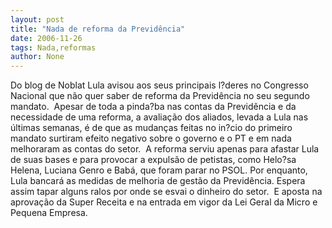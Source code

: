 ```yaml
---
layout: post
title: "Nada de reforma da Previdência"
date: 2006-11-26
tags: Nada,reformas
author: None
---
```

Do blog de Noblat
Lula avisou aos seus principais l?deres no Congresso Nacional que não quer saber de reforma da Previdência no seu segundo mandato. &nbsp;Apesar de toda a pinda?ba nas contas da Previdência e da necessidade de uma reforma, a avaliação dos aliados, levada a Lula nas últimas semanas, é de que as mudanças feitas no in?cio do primeiro mandato surtiram efeito negativo sobre o governo e o PT e em nada melhoraram as contas do setor. &nbsp;A reforma serviu apenas para afastar Lula de suas bases e para provocar a expulsão de petistas, como Helo?sa Helena, Luciana Genro e Babá, que foram parar no PSOL.&nbsp;Por enquanto, Lula bancará as medidas de melhoria de gestão da Previdência. Espera assim tapar alguns ralos por onde se esvai o dinheiro do setor. &nbsp;E aposta na aprovação da Super Receita e na entrada em vigor da Lei Geral da Micro e Pequena Empresa.  